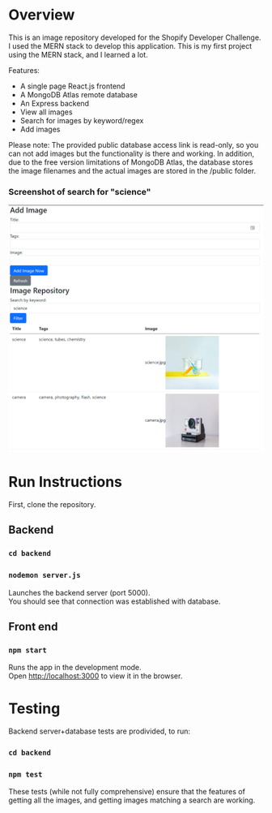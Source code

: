 # Overview
This is an image repository developed for the Shopify Developer Challenge. 
I used the MERN stack to develop this application. 
This is my first project using the MERN stack, and I learned a lot. 

Features:
- A single page React.js frontend
- A MongoDB Atlas remote database
- An Express backend
- View all images
- Search for images by keyword/regex
- Add images

Please note: The provided public database access link is read-only, so you can not add images but the functionality is there and working.  In addition, due to the free version limitations of MongoDB Atlas, the database stores the image filenames and the actual images are stored in the /public folder. 

### Screenshot of search for "science"
![Screenshot of search for "science"](/public/Screenshot.png)

# Run Instructions
First, clone the repository.  

## Backend

### `cd backend`
### `nodemon server.js`
Launches the backend server (port 5000).  
You should see that connection was established with database. 


## Front end
### `npm start`

Runs the app in the development mode.\
Open [http://localhost:3000](http://localhost:3000) to view it in the browser.


# Testing
Backend server+database tests are prodivided, to run:
### `cd backend`
### `npm test`

These tests (while not fully comprehensive) ensure that the features of getting all the images, and getting images matching a search are working. 
